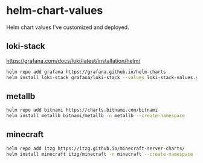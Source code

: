 # helm-chart-values

Helm chart values I've customized and deployed.

## loki-stack

https://grafana.com/docs/loki/latest/installation/helm/

```sh
helm repo add grafana https://grafana.github.io/helm-charts
helm install loki-stack grafana/loki-stack --values loki-stack-values.yml -n loki --create-namespace
```

## metallb

```sh
helm repo add bitnami https://charts.bitnami.com/bitnami
helm install metallb bitnami/metallb -n metallb --create-namespace
```


## minecraft

```sh
helm repo add itzg https://itzg.github.io/minecraft-server-charts/
helm install minecraft itzg/minecraft -n minecraft --create-namespace --values minecraft-values.yml
```
